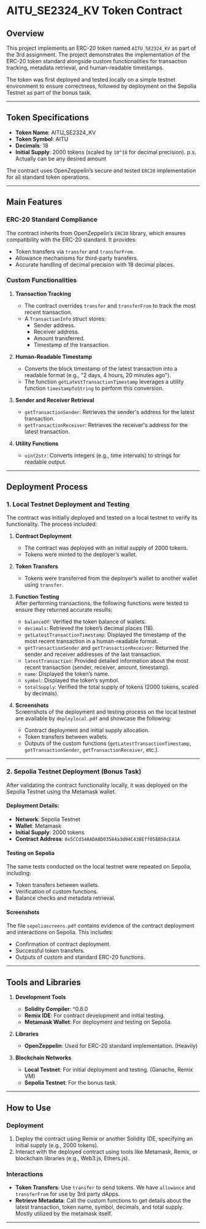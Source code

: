 # AITU_SE2324_KV Token Contract  

## Overview  
This project implements an ERC-20 token named `AITU_SE2324_KV` as part of the 3rd assignment. The project demonstrates the implementation of the ERC-20 token standard alongside custom functionalities for transaction tracking, metadata retrieval, and human-readable timestamps.  

The token was first deployed and tested locally on a simple testnet environment to ensure correctness, followed by deployment on the Sepolia Testnet as part of the bonus task.  

---

## Token Specifications  
- **Token Name**: AITU_SE2324_KV  
- **Token Symbol**: AITU  
- **Decimals**: 18  
- **Initial Supply**: 2000 tokens (scaled by `10^18` for decimal precision). p.s. Actually can be any desired amount  

The contract uses OpenZeppelin’s secure and tested `ERC20` implementation for all standard token operations.  

---

## Main Features  

### ERC-20 Standard Compliance  
The contract inherits from OpenZeppelin’s `ERC20` library, which ensures compatibility with the ERC-20 standard. It provides:  
- Token transfers via `transfer` and `transferFrom`.  
- Allowance mechanisms for third-party transfers.  
- Accurate handling of decimal precision with 18 decimal places.  

### Custom Functionalities  

1. **Transaction Tracking**  
   - The contract overrides `transfer` and `transferFrom` to track the most recent transaction.  
   - A `TransactionInfo` struct stores:  
     - Sender address.  
     - Receiver address.  
     - Amount transferred.  
     - Timestamp of the transaction.  

2. **Human-Readable Timestamp**  
   - Converts the block timestamp of the latest transaction into a readable format (e.g., "2 days, 4 hours, 20 minutes ago").  
   - The function `getLatestTransactionTimestamp` leverages a utility function `timestampToString` to perform this conversion.  

3. **Sender and Receiver Retrieval**  
   - `getTransactionSender`: Retrieves the sender's address for the latest transaction.  
   - `getTransactionReceiver`: Retrieves the receiver's address for the latest transaction.  

4. **Utility Functions**  
   - `uint2str`: Converts integers (e.g., time intervals) to strings for readable output.  

---

## Deployment Process  

### 1. Local Testnet Deployment and Testing  
The contract was initially deployed and tested on a local testnet to verify its functionality. The process included:  

1. **Contract Deployment**  
   - The contract was deployed with an initial supply of 2000 tokens.  
   - Tokens were minted to the deployer’s wallet.  

2. **Token Transfers**  
   - Tokens were transferred from the deployer’s wallet to another wallet using `transfer`.

3. **Function Testing**  
   After performing transactions, the following functions were tested to ensure they returned accurate results:  
   - `balanceOf`: Verified the token balance of wallets.  
   - `decimals`: Retrieved the token’s decimal places (18).  
   - `getLatestTransactionTimestamp`: Displayed the timestamp of the most recent transaction in a human-readable format.  
   - `getTransactionSender` and `getTransactionReceiver`: Returned the sender and receiver addresses of the last transaction.  
   - `latestTransaction`: Provided detailed information about the most recent transaction (sender, receiver, amount, timestamp).  
   - `name`: Displayed the token’s name.  
   - `symbol`: Displayed the token’s symbol.  
   - `totalSupply`: Verified the total supply of tokens (2000 tokens, scaled by decimals).  

4. **Screenshots**  
Screenshots of the deployment and testing process on the local testnet are available by `deploylocal.pdf` and showcase the following:  
   - Contract deployment and initial supply allocation.  
   - Token transfers between wallets.  
   - Outputs of the custom functions (`getLatestTransactionTimestamp`, `getTransactionSender`, `getTransactionReceiver`, etc.).  

---

### 2. Sepolia Testnet Deployment (Bonus Task)  
After validating the contract functionality locally, it was deployed on the Sepolia Testnet using the Metamask wallet.  

#### Deployment Details:  
- **Network**: Sepolia Testnet  
- **Wallet**: Metamask  
- **Initial Supply**: 2000 tokens  
- **Contract Address**: `0x5CCd34AADA8D03584a3d94C438Eff058B50cE81A`

#### Testing on Sepolia  
The same tests conducted on the local testnet were repeated on Sepolia, including:  
- Token transfers between wallets.  
- Verification of custom functions.  
- Balance checks and metadata retrieval.  

#### Screenshots  
The file `sepoliascreens.pdf` contains evidence of the contract deployment and interactions on Sepolia. This includes:  
- Confirmation of contract deployment.  
- Successful token transfers.  
- Outputs of custom and standard ERC-20 functions.  

---

## Tools and Libraries  

1. **Development Tools**  
   - **Solidity Compiler**: ^0.8.0  
   - **Remix IDE**: For contract development and initial testing.  
   - **Metamask Wallet**: For deployment and testing on Sepolia.  

2. **Libraries**  
   - **OpenZeppelin**: Used for ERC-20 standard implementation.  (Heavily)

3. **Blockchain Networks**  
   - **Local Testnet**: For initial deployment and testing.  (Ganache, Remix VM)
   - **Sepolia Testnet**: For the bonus task.  

---

## How to Use  

### Deployment  
1. Deploy the contract using Remix or another Solidity IDE, specifying an initial supply (e.g., 2000 tokens).  
2. Interact with the deployed contract using tools like Metamask, Remix, or blockchain libraries (e.g., Web3.js, Ethers.js).  

### Interactions  
- **Token Transfers**: Use `transfer` to send tokens.  We have `allowance` and `transferFrom` for use by 3rd party dApps. 
- **Retrieve Metadata**: Call the custom functions to get details about the latest transaction, token name, symbol, decimals, and total supply.  Mostly utilized by the metamask itself.

---


